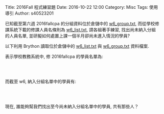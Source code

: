 Title: 2016Fall 程式練習題
Date: 2016-10-22 12:00
Category: Misc
Tags: 使用導引
Author: s40523201

已知截至第六週 2016fallcpa 的分組資料位於倉儲中的 <a href="./../w6_group.txt">w6_group.txt</a>, 而從學校修課系統下載的修課人員名條則為 <a href="./../w6_list.txt">w6_list.txt</a>, 請各組著手練習, 找出尚未納入分組的人員名單, 並研擬如何處置上課一個半月卻尚未進入情況的學員?

<!-- PELICAN_END_SUMMARY -->

以下利用 Brython 讀取位於倉儲中的 <a href="./../w6_list.txt">w6_list.txt</a> 與 <a href="./../w6_group.txt">w6_group.txt</a> 資料檔案.

表示學校教務系統中, 修 2016fallcpa 的學員名單為:

<!-- 導入 Brython 標準程式庫 -->
<script type="text/javascript" 
    src="https://cdn.rawgit.com/brython-dev/brython/master/www/src/brython_dist.js">
</script>

<!-- 啟動 Brython -->
<script>
window.onload=function(){
brython(1);
}
</script>

<!-- 以下利用 Brython 程式執行檔案讀取與比對流程 -->
<!-- 假如需要用圖型表示數字, 則利用 canvas 繪圖 -->
<!-- <canvas id="plotarea" width="600" height="400"></canvas> -->

<div id="container"></div>

<script type="text/python3" id="script1">
from browser import document, html
container = document['container']
data = open("./../w6_list.txt").read()
container <= data
</script>

<br />
<br />

而截至 w6, 納入分組名單中的學員有:

<div id="container2"></div>

<script type="text/python3">
from browser import document, html
container2 = document['container2']
data2 = open("./../w6_group.txt").read()
container2 <= data2
</script>

<br />
<br />

現在, 誰能夠幫我們找出至今尚未納入分組名單中的學員, 共有那些人？

<div id="container3"></div>

<script type="text/python3">
from browser import document, html
# 從 id=script1 程式區段取 data 變數
from script1 import data
container3 = document['container3']
data3 = open("./../w6_group.txt").read()
group = data3.splitlines()
# 希望將分組資料轉為學員數列, 令為變數名稱 result_g
result_g = []
# 已經註冊者數列設為 registered
registered = []
for line in group:
    # 去除每一行最後的空白成員
    sline = line.split(",")
    # 再將各組拆成個別組員後, 串成 result_g
    for m in sline:
        result_g.append(m)
    #container3 <= len(sline)
    #container3 <= html.BR()
#container3 <= len(result_g)
registered = data.splitlines()[:-1]
# 設法找出至今尚未分組的學員學號
not_in_group = [c for c in registered if c not in result_g]
#container3 <= len(registered) -len(result_g)
n = 1
for i in not_in_group:
    container3 <= "第"+str(n)+"位: "+ str(i)
    n = n + 1
    container3 <= html.BR()
</script>
